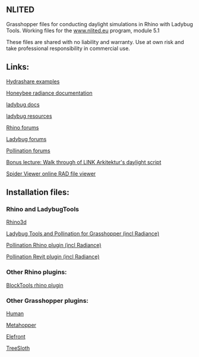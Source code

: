 ## NLITED
Grasshopper files for conducting daylight simulations in Rhino with Ladybug Tools. Working files for the www.nlited.eu program, module 5.1

These files are shared with no liability and warranty.
Use at own risk and take professional responsibility in commercial use.

## Links:
[Hydrashare examples](https://hydrashare.github.io/hydra/?keywords=HBExampleFiles)

[Honeybee radiance documentation](https://www.ladybug.tools/honeybee-radiance/docs/)

[ladybug docs](https://docs.ladybug.tools/)

[ladybug resources](https://www.ladybug.tools/resource.html)


[Rhino forums](https://discourse.mcneel.com)

[Ladybug forums](https://discourse.ladybug.tools)

[Pollination forums](https://discourse.pollination.cloud)

[Bonus lecture: Walk through of LINK Arkitektur's daylight script](https://io.linkarkitektur.com/en/news/daylight-simulation-script-runthrough)

[Spider Viewer online RAD file viewer](https://www.ladybug.tools/spider-rad-viewer/rad-viewer/r7/rad-viewer.html)


## Installation files:

### Rhino and LadybugTools
[Rhino3d](https://www.rhino3d.com/download/)

[Ladybug Tools and Pollination for Grasshopper (incl Radiance)](https://www.pollination.cloud/grasshopper-plugin)

[Pollination Rhino plugin (incl Radiance)](https://www.pollination.cloud/rhino-plugin)

[Pollination Revit plugin (incl Radiance)](https://www.pollination.cloud/revit-plugin)

### Other Rhino plugins:
[BlockTools rhino plugin](https://github.com/ejnaren/rhinotools/tree/master/installer)

### Other Grasshopper plugins:
[Human](https://www.food4rhino.com/en/app/human)

[Metahopper](https://www.food4rhino.com/en/app/metahopper)

[Elefront](https://www.food4rhino.com/en/app/elefront)

[TreeSloth](https://www.food4rhino.com/en/app/treesloth)



